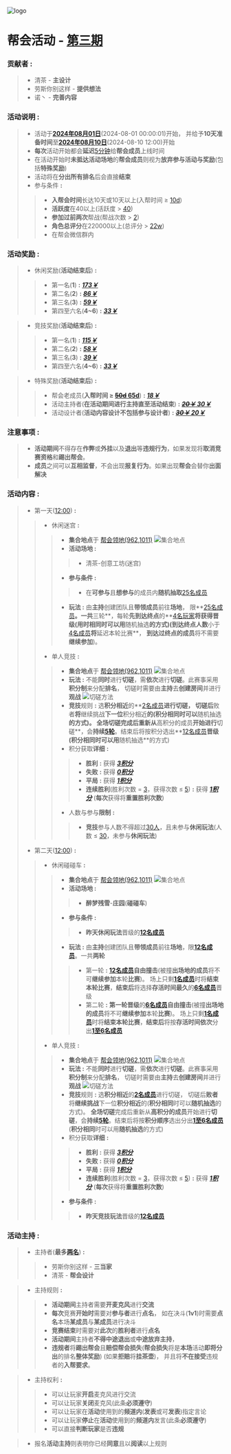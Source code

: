 ![logo](https://github.com/Nuo-God/Dream/blob/main/2024_08_01-2024_08_22/res/Logo.png)
# 帮会活动 - [**第三期**](#link)

### 贡献者 :
>* 清茶 - **主设计**
>* 劳斯你别这样 - **提供想法**
>* 诺丶 - **完善内容**

### 活动说明 :
>* 活动于[**2024年08月01日**](#link)(2024-08-01 00:00:01)开始，
并给予**10天准备时间**至[**2024年08月10日**](#link)(2024-08-10 12:00)开始
>* **每次**活动开始都会**延迟**[5分钟](#link)给**帮会成员**上线时间
>* 在活动开始时**未抵达活动场地**的**帮会成员**则视为**放弃参与活动与奖励**(包括**特殊奖励**)
>* 活动将在**分出所有排名**后会直接**结束**
>* 参与条件 **:**
>>* **入帮会时间**长达10天或10天以上(入帮时间 ≥ [10d](#link))
>>* **活跃度**在40以上(活跃度 > [40](#link))
>>* **参加过前两次**帮战(帮战次数 > [2](#link))
>>* **角色总评分**在220000以上(总评分 > [22w](#link))
>>* 在帮会微信群内

### 活动奖励 **:**
>* 休闲奖励(**活动结束后**) **:**
>>* 第一名(**1**) **:** ***[173￥](#link)***
>>* 第二名(**2**) **:** ***[86￥](#link)***
>>* 第三名(**3**) **:** ***[59￥](#link)***
>>* 第四至六名(**4~6**) **:** ***[33￥](#link)***

>* 竞技奖励(**活动结束后**) **:**
>>* 第一名(**1**) **:** ***[115￥](#link)***
>>* 第二名(**2**) **:** ***[58￥](#link)***
>>* 第三名(**3**) **:** ***[39￥](#link)***
>>* 第四至六名(**4~6**) **:** ***[33￥](#link)***

>* 特殊奖励(**活动结束后**) **:**
>>* 帮会老成员(**入帮时间 ≥ [~~50d~~ 65d](#link)**) **:** ***[18￥](#link)***
>>* 活动主持者(**在活动期间进行主持直至活动结束**) **:** ***[~~20￥~~ 30￥](#link)***
>>* 活动设计者(**活动内容设计不包括参与设计者**) **:** ***[~~30￥~~ 20￥](#link)***

### 注意事项 :
>* **活动期间**不得存在**作弊**或**外挂**以及**退出**等**违规行为**，如果发现将**取消竞赛资格**和**踢出帮会**。
>* **成员**之间可以**互相监督**，不会出现**报复行为**。如果出现**帮会**会替你**出面解决**

### 活动内容 :
>* 第一天([12:00](#link)) **:**
>>* 休闲迷宫 **:**
>>>* **集合地点**于 [帮会领地(962,1011)](#link)
![集合地点](https://github.com/Nuo-God/Dream/blob/main/2024_08_01-2024_08_22/res/Collection-place.jpg)
>>>* **活动场地 :**
>>>>- 清茶-创意工坊(迷宫)
>>>* **参与条件 :**
>>>>- 在**可参与**且**想参与**的成员内**随机抽取**[25名成员](#link)
>>>* **玩法 :** 由**主持**创建团队且**带领成员**前往**场地**，
限**[25名成员](#link)**。一共**三轮**，每轮**先到达终点**的**[4名玩家](#link)**将获得晋级(**用时相同**时可以用**随机抽选**的方式)(到达终点人数**小于[4名成员](#link)**将**延迟本轮比赛**，
**到达过终点的成员**将不需要**继续参加**)。
>>* 单人竞技 **:**
>>>* **集合地点**于 [帮会领地(962,1011)](#link)
![集合地点](https://github.com/Nuo-God/Dream/blob/main/2024_08_01-2024_08_22/res/Collection-place.jpg)
>>>* **玩法 :** 不能**同时**进行**切磋**，需**依次**进行**切磋**。此赛事采用**积分制**来分配**排名**，
切磋时需要由**主持**去**创建房间**并进行**观战**
![切磋方法](https://github.com/Nuo-God/Dream/blob/main/2024_08_01-2024_08_22/res/Competitive-methods.png)
>>>* **竞技**规则 **:** 选**积分相近**的**[2名成员](#link)**进行切磋，
切磋后**败者**将**继续挑战**下一位**积分相近**的(**积分相同**时可以**随机抽选**的方式)。
**全场切磋**完成后重新从**高积分的成员**开始进行**切磋**，会**持续[5轮](#link)**。结束后将按积分选出**[12名成员](#link)**晋级(**积分相同**时可以用**随机抽选**的方式)
>>>* 积分获取**详细** **:**
>>>>- **胜利** **:** 获得 ***[3积分](#link)***
>>>>- **失败** **:** 获得 ***[0积分](#link)***
>>>>- **平局** **:** 获得 ***[1积分](#link)***
>>>>- **连续胜利**(胜利次数 = [3](#link)，获得次数 ≤ [5](#link)) **:** 获得 ***[1积分](#link)*** (**每次**获得将**重置胜利次数**)
>>>* 人数与参与**限制** **:**
>>>>- **竞技**参与人数不得超过[30人](#link)，且未参与**休闲玩法**(人数 ≤ [30](#link)，未参与**休闲玩法**)
>* 第二天([12:00](#link)) **:**
>>* 休闲碰碰车 **:**
>>>* **集合地点**于 [帮会领地(962,1011)](#link)
![集合地点](https://github.com/Nuo-God/Dream/blob/main/2024_08_01-2024_08_22/res/Collection-place.jpg)
>>>* **活动场地 :**
>>>>- **醉梦残雪**-**庄园**(**碰碰车**)
>>>* **参与条件 :**
>>>>- **昨天休闲玩法**晋级的[**12名成员**](#link)
>>>* **玩法 :** 由**主持**创建团队且**带领成员**前往**场地**，限[**12名成员**](#link)。一共**两轮**
>>>>- 第一轮 **:** [**12名成员**](#link)**自由撞击**(被撞**出场地的成员**将不可**继续参加**本轮**比赛**)。
场上只剩[**1名成员**](#link)时将**结束本轮比赛**，**结束后**将选择**存活时间最久**的[**6名成员**](#link)晋级
>>>>- 第二轮 **:** **第一轮晋级**的[**6名成员**](#link)**自由撞击**(被撞**出场地的成员**将不可**继续参加**本轮**比赛**)。
场上只剩[**1名成员**](#link)时将**结束本轮比赛**，**结束后**将按**存活时间依次**分出[**1至6名成员**](#link)
>>* 单人竞技 **:**
>>>* **集合地点**于 [帮会领地(962,1011)](#link)
![集合地点](https://github.com/Nuo-God/Dream/blob/main/2024_08_01-2024_08_22/res/Collection-place.jpg)
>>>* **玩法 :** 不能**同时**进行**切磋**，需**依次**进行**切磋**。此赛事采用**积分制**来分配**排名**，
切磋时需要由**主持**去**创建房间**并进行**观战**
![切磋方法](https://github.com/Nuo-God/Dream/blob/main/2024_08_01-2024_08_22/res/Competitive-methods.png)
>>>* **竞技**规则 **:** 选**积分相近**的[**2名成员**](#link)进行切磋，
切磋后**败者**将**继续挑战**下一位**积分相近**的(**积分相同**时可以**随机抽选**的方式)。
**全场切磋**完成后重新从**高积分的成员**开始进行**切磋**，会**持续[5轮](#link)**。结束后将按**积分顺序**选出分出[**1至6名成员**](#link)(**积分相同**时可以用**随机抽选**的方式)
>>>* 积分获取**详细** **:**
>>>>- **胜利** **:** 获得 ***[3积分](#link)***
>>>>- **失败** **:** 获得 ***[0积分](#link)***
>>>>- **平局** **:** 获得 ***[1积分](#link)***
>>>>- **连续胜利**(胜利次数 = [3](#link)，获得次数 ≤ [5](#link)) **:** 获得 ***[1积分](#link)*** (**每次**获得将**重置胜利次数**)
>>>* **参与条件 :**
>>>>- **昨天竞技玩法**晋级的[**12名成员**](#link)

### 活动主持 :
>* 主持者(**最多[两名](#link)**) **:**
>>* 劳斯你别这样 - **三当家**
>>* 清茶 - **帮会设计**

>* 主持规则 **:**
>>* **活动期间**主持者需要**开麦克风**进行**交流**
>>* **每次**竞赛**开始时**需要对**参与者**进行**点名**，
如在决斗(**1v1**)时需要**点名**本场**某成员**与**某成员**进行决斗
>>* **竞赛结束**时需要对**此次**的**胜利者**进行**点名**
>>* **活动期间**主持者**不得中途退出**或**中途放弃主持**，
>>* **违规者**将**踢出帮会**且**赔偿帮会损失**(**帮会损失**将是**本场**活动**即将分出**的排名**整体奖励**)
(如果**拒赔**将**挂茶壶**)，
并且将**不在接受**违规者的**入帮要求**。

>* 主持权利 **:**
>>* 可以让玩家**开启**麦克风进行交流
>>* 可以让玩家**关闭**麦克风(此条**必须遵守**)
>>* 可以让玩家在**活动**使用到的**频道内**(**发表**或可**发表**)指定言论
>>* 可以让玩家**停止**在**活动**使用到的**频道内**发言(此条**必须遵守**)
>>* 可以直接**判断玩家**是否**违规**

>* 报名**活动主持**则表明你已经**同意**且以**阅读**以上规则
